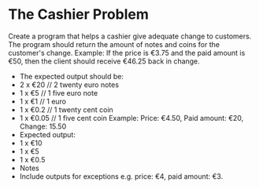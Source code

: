 # The Cashier Problem
Create a program that helps a cashier give adequate change to customers. The program should return the amount of notes and coins for the customer's change.
Example: If the price is €3.75 and the paid amount is €50, then the client should receive €46.25 back in change.
* The expected output should be:
* 2 x €20 // 2 twenty euro notes
* 1 x €5 // 1 five euro note
* 1 x €1 // 1 euro
* 1 x €0.2 // 1 twenty cent coin
* 1 x €0.05 // 1 five cent coin
Example: Price: €4.50, Paid amount: €20, Change: 15.50
* Expected output:
* 1 x €10
* 1 x €5
* 1 x €0.5
* Notes
* Include outputs for exceptions e.g. price: €4, paid amount: €3.
